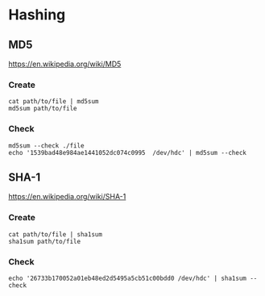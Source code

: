 # Hashing

## MD5

<https://en.wikipedia.org/wiki/MD5>

### Create

    cat path/to/file | md5sum
    md5sum path/to/file

### Check

    md5sum --check ./file
    echo '1539bad48e984ae1441052dc074c0995  /dev/hdc' | md5sum --check

## SHA-1

<https://en.wikipedia.org/wiki/SHA-1>

### Create

    cat path/to/file | sha1sum
    sha1sum path/to/file

### Check

    echo '26733b170052a01eb48ed2d5495a5cb51c00bdd0 /dev/hdc' | sha1sum --check
